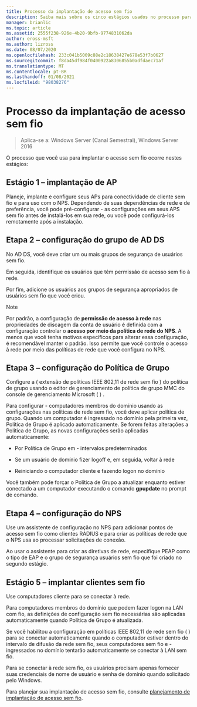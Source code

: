 ```yaml
---
title: Processo da implantação de acesso sem fio
description: Saiba mais sobre os cinco estágios usados no processo para implantar o acesso sem fio.
manager: brianlic
ms.topic: article
ms.assetid: 2555f238-926e-4b20-9bfb-9774831062da
author: eross-msft
ms.author: lizross
ms.date: 08/07/2020
ms.openlocfilehash: 233c041b5009c88e2c18638427e678e53f7b0627
ms.sourcegitcommit: f8da45df984f0400922a8306855b0adfdaec71af
ms.translationtype: MT
ms.contentlocale: pt-BR
ms.lasthandoff: 01/08/2021
ms.locfileid: "98038276"
---
```

# <a name="wireless-access-deployment-process"></a>Processo da implantação de acesso sem fio

>Aplica-se a: Windows Server (Canal Semestral), Windows Server 2016

O processo que você usa para implantar o acesso sem fio ocorre nestes estágios:

## <a name="stage-1--ap-deployment"></a>Estágio 1 – implantação de AP

Planeje, implante e configure seus APs para conectividade de cliente sem fio e para uso com o NPS. Dependendo de suas dependências de rede e de preferência, você pode pré-configurar \- as configurações em seus APS sem fio antes de instalá-los em sua rede, ou você pode configurá-los remotamente após a instalação.

## <a name="stage-2--ad-ds-group-configuration"></a>Etapa 2 – configuração do grupo de AD DS

No AD DS, você deve criar um ou mais grupos de segurança de usuários sem fio.

Em seguida, identifique os usuários que têm permissão de acesso sem fio à rede.

Por fim, adicione os usuários aos grupos de segurança apropriados de usuários sem fio que você criou.

>[!NOTE]
>Por padrão, a configuração de **permissão de acesso à rede** nas propriedades de discagem da conta de usuário é definida com a configuração controlar o **acesso por meio da política de rede do NPS**. A menos que você tenha motivos específicos para alterar essa configuração, é recomendável manter o padrão. Isso permite que você controle o acesso à rede por meio das políticas de rede que você configura no NPS.

## <a name="stage-3--group-policy-configuration"></a>Etapa 3 – configuração do Política de Grupo

Configure a \( extensão de políticas IEEE 802,11 de rede sem fio \) do política de grupo usando o editor de gerenciamento de política de grupo MMC do console de gerenciamento Microsoft \( \) .

Para configurar \- computadores membros do domínio usando as configurações nas políticas de rede sem fio, você deve aplicar política de grupo. Quando um computador é ingressado no domínio pela primeira vez, Política de Grupo é aplicado automaticamente. Se forem feitas alterações a Política de Grupo, as novas configurações serão aplicadas automaticamente:

- Por Política de Grupo em \- intervalos predeterminados

- Se um usuário de domínio fizer logoff e, em seguida, voltar à rede

- Reiniciando o computador cliente e fazendo logon no domínio

Você também pode forçar o Política de Grupo a atualizar enquanto estiver conectado a um computador executando o comando **gpupdate** no prompt de comando.

## <a name="stage-4--nps-configuration"></a>Etapa 4 – configuração do NPS

Use um assistente de configuração no NPS para adicionar pontos de acesso sem fio como clientes RADIUS e para criar as políticas de rede que o NPS usa ao processar solicitações de conexão.

Ao usar o assistente para criar as diretivas de rede, especifique PEAP como o tipo de EAP e o grupo de segurança usuários sem fio que foi criado no segundo estágio.

## <a name="stage-5--deploy-wireless-clients"></a>Estágio 5 – implantar clientes sem fio

Use computadores cliente para se conectar à rede.

Para computadores membros do domínio que podem fazer logon na LAN com fio, as definições de configuração sem fio necessárias são aplicadas automaticamente quando Política de Grupo é atualizada.

Se você habilitou a configuração em políticas IEEE 802,11 de rede sem fio \( \) para se conectar automaticamente quando o computador estiver dentro do intervalo de difusão da rede sem fio, seus computadores sem fio e \- ingressados no domínio tentarão automaticamente se conectar à LAN sem fio.

Para se conectar à rede sem fio, os usuários precisam apenas fornecer suas credenciais de nome de usuário e senha de domínio quando solicitado pelo Windows.

Para planejar sua implantação de acesso sem fio, consulte [planejamento de implantação de acesso sem fio](d-wireless-access-planning.md).
